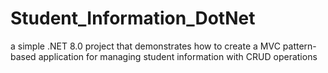 # Student_Information_DotNet
a simple .NET 8.0 project that demonstrates how to create a MVC pattern-based application for managing student information with CRUD operations
